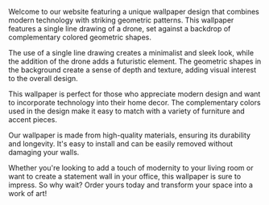 <!--
Write me content for website with wallpaper "A wallpaper with a single line drawing of a drone, against a background of geometric shapes in complementary colors."
-->

<!--font:Open Sans-->

Welcome to our website featuring a unique wallpaper design that combines modern technology with striking geometric patterns. This wallpaper features a single line drawing of a drone, set against a backdrop of complementary colored geometric shapes.

The use of a single line drawing creates a minimalist and sleek look, while the addition of the drone adds a futuristic element. The geometric shapes in the background create a sense of depth and texture, adding visual interest to the overall design.

This wallpaper is perfect for those who appreciate modern design and want to incorporate technology into their home decor. The complementary colors used in the design make it easy to match with a variety of furniture and accent pieces.

Our wallpaper is made from high-quality materials, ensuring its durability and longevity. It's easy to install and can be easily removed without damaging your walls.

Whether you're looking to add a touch of modernity to your living room or want to create a statement wall in your office, this wallpaper is sure to impress. So why wait? Order yours today and transform your space into a work of art!
